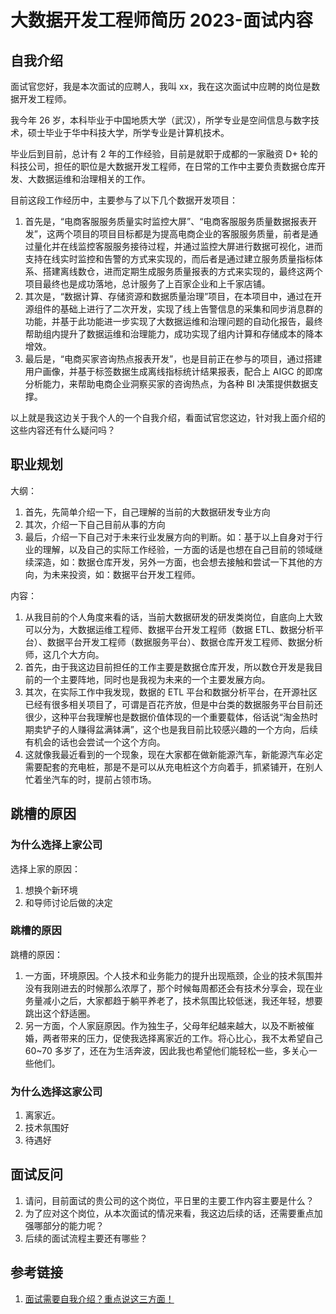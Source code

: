 # 大数据开发工程师简历 2023-面试内容


## 自我介绍


面试官您好，我是本次面试的应聘人，我叫 xx，我在这次面试中应聘的岗位是数据开发工程师。

我今年 26 岁，本科毕业于中国地质大学（武汉），所学专业是空间信息与数字技术，硕士毕业于华中科技大学，所学专业是计算机技术。

毕业后到目前，总计有 2 年的工作经验，目前是就职于成都的一家融资 D+ 轮的科技公司，担任的职位是大数据开发工程师，在日常的工作中主要负责数据仓库开发、大数据运维和治理相关的工作。

目前这段工作经历中，主要参与了以下几个数据开发项目：
1. 首先是，“电商客服服务质量实时监控大屏”、“电商客服服务质量数据报表开发”，这两个项目的项目目标都是为提高电商企业的客服服务质量，前者是通过量化并在线监控客服服务接待过程，并通过监控大屏进行数据可视化，进而支持在线实时监控和告警的方式来实现的，而后者是通过建立服务质量指标体系、搭建离线数仓，进而定期生成服务质量报表的方式来实现的，最终这两个项目最终也是成功落地，总计服务了上百家企业和上千家店铺。
2. 其次是，“数据计算、存储资源和数据质量治理”项目，在本项目中，通过在开源组件的基础上进行了二次开发，实现了线上告警信息的采集和同步消息群的功能，并基于此功能进一步实现了大数据运维和治理问题的自动化报告，最终帮助组内提升了数据运维和治理能力，成功实现了组内计算和存储成本的降本增效。
3. 最后是，“电商买家咨询热点报表开发”，也是目前正在参与的项目，通过搭建用户画像，并基于标签数据生成离线指标统计结果报表，配合上 AIGC 的即席分析能力，来帮助电商企业洞察买家的咨询热点，为各种 BI 决策提供数据支撑。

以上就是我这边关于我个人的一个自我介绍，看面试官您这边，针对我上面介绍的这些内容还有什么疑问吗？


## 职业规划

大纲：
1. 首先，先简单介绍一下，自己理解的当前的大数据研发专业方向
2. 其次，介绍一下自己目前从事的方向
3. 最后，介绍一下自己对于未来行业发展方向的判断。如：基于以上自身对于行业的理解，以及自己的实际工作经验，一方面的话是也想在自己目前的领域继续深造，如：数据仓库开发，另外一方面，也会想去接触和尝试一下其他的方向，为未来投资，如：数据平台开发工程师。

内容：
1. 从我目前的个人角度来看的话，当前大数据研发的研发类岗位，自底向上大致可以分为，大数据运维工程师、数据平台开发工程师（数据 ETL、数据分析平台）、数据平台开发工程师（数据服务平台）、数据仓库开发工程师、数据分析师，这几个大方向。
2. 首先，由于我这边目前担任的工作主要是数据仓库开发，所以数仓开发是我目前的一个主要阵地，同时也是我视为未来的一个主要发展方向。
3. 其次，在实际工作中我发现，数据的 ETL 平台和数据分析平台，在开源社区已经有很多相关项目了，可谓是百花齐放，但是中台类的数据服务平台目前还很少，这种平台我理解也是数据价值体现的一个重要载体，俗话说“淘金热时期卖铲子的人赚得盆满钵满”，这个也是我目前比较感兴趣的一个方向，后续有机会的话也会尝试一个这个方向。
4. 这就像我最近看到的一个现象，现在大家都在做新能源汽车，新能源汽车必定需要配套的充电桩，那是不是可以从充电桩这个方向着手，抓紧铺开，在别人忙着坐汽车的时，提前占领市场。


## 跳槽的原因
### 为什么选择上家公司


选择上家的原因：
1. 想换个新环境
2. 和导师讨论后做的决定

### 跳槽的原因

跳槽的原因：
1. 一方面，环境原因。个人技术和业务能力的提升出现瓶颈，企业的技术氛围并没有我刚进去的时候那么浓厚了，那个时候每周都还会有技术分享会，现在业务量减小之后，大家都趋于躺平养老了，技术氛围比较低迷，我还年轻，想要跳出这个舒适圈。
2. 另一方面，个人家庭原因。作为独生子，父母年纪越来越大，以及不断被催婚，两者带来的压力，促使我选择离家近的工作。将心比心，我不太希望自己 60~70 多岁了，还在为生活奔波，因此我也希望他们能轻松一些，多关心一些他们。

### 为什么选择这家公司

1. 离家近。
2. 技术氛围好
3. 待遇好

## 面试反问

1. 请问，目前面试的贵公司的这个岗位，平日里的主要工作内容主要是什么？
2. 为了应对这个岗位，从本次面试的情况来看，我这边后续的话，还需要重点加强哪部分的能力呢？
3. 后续的面试流程主要还有哪些？


## 参考链接
1. [面试需要自我介绍？重点说这三方面！](https://www.bilibili.com/video/BV1vj411z7Kv)